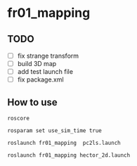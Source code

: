 # fr01_mapping

## TODO
- [ ] fix strange transform
- [ ] build 3D map
- [ ] add test launch file
- [ ] fix package.xml

## How to use

```
roscore
```

```
rosparam set use_sim_time true
```

```
roslaunch fr01_mapping  pc2ls.launch
```

```
roslaunch fr01_mapping hector_2d.launch
```

